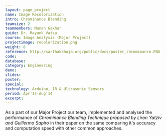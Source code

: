 ```yaml
---
layout: page_project
name: Image Recolorization 
intro: Chrominance Blending
teamsize: 2
teammembers: Manan Gakhar
guide: Dr. Mayank Vatsa
course: Image Analysis (Major Project)
projectimage: recolorization.png
weight: 8
reference: http://sarthakahuja.org/public/docs/poster_chrominance.PNG
code:
database:
category: Engineering
demo:
slides: 
poster: 
special:
technology: Arduino, IR & Ultrasonic Sensors
period: Apr'14-Aug'14
excerpt: 
---
```

As a part of our Major Project our team, implemented and analysed the performance of 
<i>Chrominance Blending Technique proposed by Liron Yatziv and Guillermo Sapiro</i> in their paper on the same comparing it's accuracy and computation speed with other common approaches.